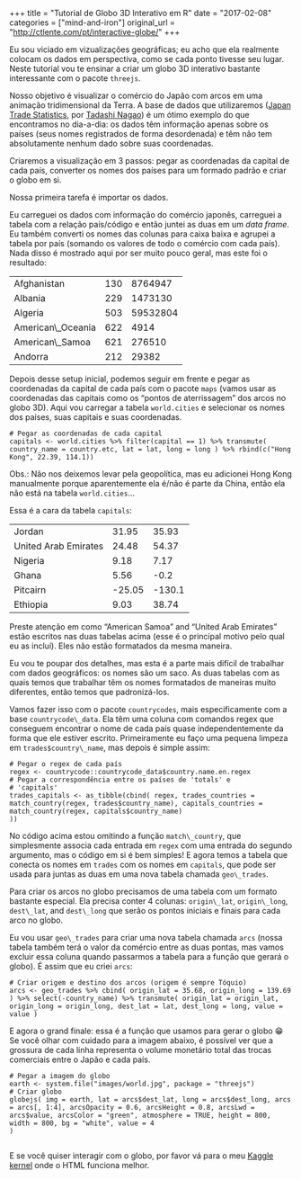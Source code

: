 +++
title = "Tutorial de Globo 3D Interativo em R"
date = "2017-02-08"
categories = ["mind-and-iron"]
original_url = "http://ctlente.com/pt/interactive-globe/"
+++

<p>
Eu sou viciado em vizualizações geográficas; eu acho que ela realmente
colocam os dados em perspectiva, como se cada ponto tivesse seu lugar.
Neste tutorial vou te ensinar a criar um globo 3D interativo bastante
interessante com o pacote <code>threejs</code>.
</p>
<p>
Nosso objetivo é visualizar o comércio do Japão com arcos em uma
animação tridimensional da Terra. A base de dados que utilizaremos
(<a href="https://www.kaggle.com/zanjibar/japan-trade-statistics/kernels">Japan
Trade Statistics</a>, por
<a href="https://www.kaggle.com/zanjibar">Tadashi Nagao</a>) é um ótimo
exemplo do que encontramos no dia-a-dia: os dados têm informação apenas
sobre os países (seus nomes registrados de forma desordenada) e têm não
tem absolutamente nenhum dado sobre suas coordenadas.
</p>
<p>
Criaremos a visualização em 3 passos: pegar as coordenadas da capital de
cada país, converter os nomes dos países para um formado padrão e criar
o globo em si.
</p>

<p>
Nossa primeira tarefa é importar os dados.
</p>
<p>
Eu carreguei os dados com informação do comércio japonês, carreguei a
tabela com a relação país/código e então juntei as duas em um <em>data
frame</em>. Eu também converti os nomes das colunas para caixa baixa e
agrupei a tabela por país (somando os valores de todo o comércio com
cada país). Nada disso é mostrado aqui por ser muito pouco geral, mas
este foi o resultado:
</p>
<center>
<table>
<thead>
</thead>
<tbody>
<tr class="odd">
<td>
Afghanistan
</td>
<td>
130
</td>
<td>
8764947
</td>
</tr>
<tr class="even">
<td>
Albania
</td>
<td>
229
</td>
<td>
1473130
</td>
</tr>
<tr class="odd">
<td>
Algeria
</td>
<td>
503
</td>
<td>
59532804
</td>
</tr>
<tr class="even">
<td>
American\_Oceania
</td>
<td>
622
</td>
<td>
4914
</td>
</tr>
<tr class="odd">
<td>
American\_Samoa
</td>
<td>
621
</td>
<td>
276510
</td>
</tr>
<tr class="even">
<td>
Andorra
</td>
<td>
212
</td>
<td>
29382
</td>
</tr>
</tbody>
</table>
</center>
<p>
Depois desse setup inicial, podemos seguir em frente e pegar as
coordenadas da capital de cada país com o pacote <code>maps</code>
(vamos usar as coordenadas das capitais como os “pontos de aterrissagem”
dos arcos no globo 3D). Aqui vou carregar a tabela
<code>world.cities</code> e selecionar os nomes dos países, suas
capitais e suas coordenadas.
</p>
<pre><code># Pegar as coordenadas de cada capital
capitals &lt;- world.cities %&gt;% filter(capital == 1) %&gt;% transmute( country_name = country.etc, lat = lat, long = long ) %&gt;% rbind(c(&quot;Hong Kong&quot;, 22.39, 114.1))</code></pre>
<p>
Obs.: Não nos deixemos levar pela geopolítica, mas eu adicionei Hong
Kong manualmente porque aparentemente ela é/não é parte da China, então
ela não está na tabela <code>world.cities</code>…
</p>
<p>
Essa é a cara da tabela <code>capitals</code>:
</p>
<center>
<table>
<thead>
</thead>
<tbody>
<tr class="odd">
<td>
Jordan
</td>
<td>
31.95
</td>
<td>
35.93
</td>
</tr>
<tr class="even">
<td>
United Arab Emirates
</td>
<td>
24.48
</td>
<td>
54.37
</td>
</tr>
<tr class="odd">
<td>
Nigeria
</td>
<td>
9.18
</td>
<td>
7.17
</td>
</tr>
<tr class="even">
<td>
Ghana
</td>
<td>
5.56
</td>
<td>
-0.2
</td>
</tr>
<tr class="odd">
<td>
Pitcairn
</td>
<td>
-25.05
</td>
<td>
-130.1
</td>
</tr>
<tr class="even">
<td>
Ethiopia
</td>
<td>
9.03
</td>
<td>
38.74
</td>
</tr>
</tbody>
</table>
</center>

<p>
Preste atenção em como “American Samoa” and “United Arab Emirates” estão
escritos nas duas tabelas acima (esse é o principal motivo pelo qual eu
as incluí). Eles não estão formatados da mesma maneira.
</p>
<p>
Eu vou te poupar dos detalhes, mas esta é a parte mais difícil de
trabalhar com dados geográficos: os nomes são um saco. As duas tabelas
com as quais temos que trabalhar têm os nomes formatados de maneiras
muito diferentes, então temos que padronizá-los.
</p>
<p>
Vamos fazer isso com o pacote <code>countrycodes</code>, mais
especificamente com a base <code>countrycode\_data</code>. Ela têm uma
coluna com comandos regex que conseguem encontrar o nome de cada país
quase independentemente da forma que ele estiver escrito. Primeiramente
eu faço uma pequena limpeza em <code>trades$country\_name</code>, mas
depois é simple assim:
</p>
<pre class="r"><code># Pegar o regex de cada pa&#xED;s
regex &lt;- countrycode::countrycode_data$country.name.en.regex
# Pegar a correspond&#xEA;ncia entre os pa&#xED;ses de &apos;totals&apos; e
# &apos;capitals&apos;
trades_capitals &lt;- as_tibble(cbind( regex, trades_countries = match_country(regex, trades$country_name), capitals_countries = match_country(regex, capitals$country_name)
))</code></pre>
<p>
No código acima estou omitindo a função <code>match\_country</code>, que
simplesmente associa cada entrada em <code>regex</code> com uma entrada
do segundo argumento, mas o código em si é bem simples! E agora temos a
tabela que conecta os nomes em <code>trades</code> com os nomes em
<code>capitals</code>, que pode ser usada para juntas as duas em uma
nova tabela chamada <code>geo\_trades</code>.
</p>

<p>
Para criar os arcos no globo precisamos de uma tabela com um formato
bastante especial. Ela precisa conter 4 colunas:
<code>origin\_lat</code>, <code>origin\_long</code>,
<code>dest\_lat</code>, and <code>dest\_long</code> que serão os pontos
iniciais e finais para cada arco no globo.
</p>
<p>
Eu vou usar <code>geo\_trades</code> para criar uma nova tabela chamada
<code>arcs</code> (nossa tabela também terá o valor da comércio entre as
duas pontas, mas vamos excluir essa coluna quando passarmos a tabela
para a função que gerará o globo). É assim que eu criei
<code>arcs</code>:
</p>
<pre class="r"><code># Criar origem e destino dos arcos (origem &#xE9; sempre T&#xF3;quio)
arcs &lt;- geo_trades %&gt;% cbind( origin_lat = 35.68, origin_long = 139.69 ) %&gt;% select(-country_name) %&gt;% transmute( origin_lat = origin_lat, origin_long = origin_long, dest_lat = lat, dest_long = long, value = value )</code></pre>
<p>
E agora o grand finale: essa é a função que usamos para gerar o globo 😁
Se você olhar com cuidado para a imagem abaixo, é possível ver que a
grossura de cada linha representa o volume monetário total das trocas
comerciais entre o Japão e cada país.
</p>
<pre class="r"><code># Pegar a imagem do globo
earth &lt;- system.file(&quot;images/world.jpg&quot;, package = &quot;threejs&quot;)
# Criar globo
globejs( img = earth, lat = arcs$dest_lat, long = arcs$dest_long, arcs = arcs[, 1:4], arcsOpacity = 0.6, arcsHeight = 0.8, arcsLwd = arcs$value, arcsColor = &quot;green&quot;, atmosphere = TRUE, height = 800, width = 800, bg = &quot;white&quot;, value = 4
)</code></pre>
<img src="http://ctlente.com/interactive-globe/globe.png" alt="">

<p>
E se você quiser interagir com o globo, por favor vá para o meu
<a href="https://www.kaggle.com/ctlente/d/zanjibar/japan-trade-statistics/3d-interactive-globe-tutorial">Kaggle
kernel</a> onde o HTML funciona melhor.
</p>

